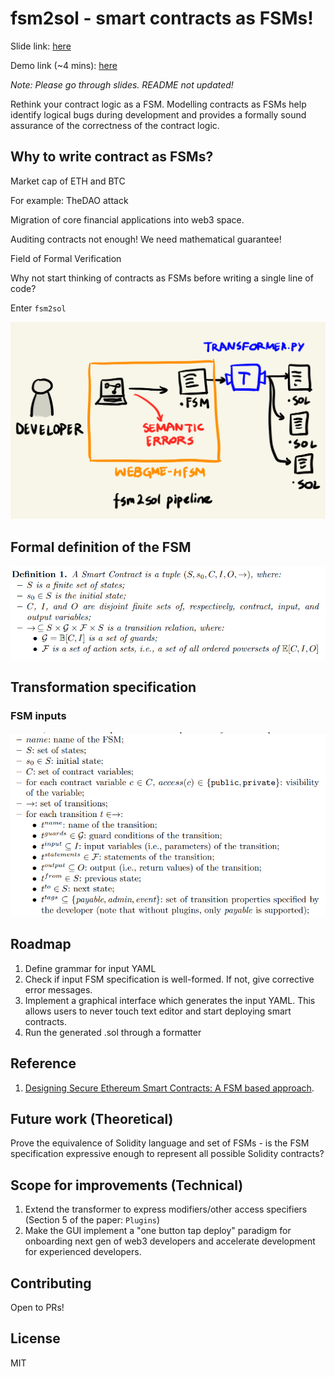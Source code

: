 # fsm2sol - smart contracts as FSMs! 

Slide link: [here](https://docs.google.com/presentation/d/1jvGodT1nUBA4T70h9szk2pa0EwCmmUNKns-dLOt3YZc/edit#slide=id.g2b3c8d9ca55_0_0)

Demo link (~4 mins): [here](https://youtu.be/70uJhqdWBx8)

_Note: Please go through slides. README not updated!_


Rethink your contract logic as a FSM. Modelling contracts as FSMs help identify logical bugs during development and provides a formally sound assurance of the correctness of the contract logic. 

## Why to write contract as FSMs? 

Market cap of ETH and BTC 

For example: TheDAO attack 

Migration of core financial applications into web3 space. 

Auditing contracts not enough! We need mathematical guarantee! 

Field of Formal Verification 

Why not start thinking of contracts as FSMs before writing a single line of code? 

Enter `fsm2sol`

![](/assets/img/2.png)

## Formal definition of the FSM

![](/assets/img/0.png)

## Transformation specification

### FSM inputs 

![](/assets/img/1.png)

## Roadmap

1. Define grammar for input YAML
2. Check if input FSM specification is well-formed. If not, give corrective error messages.
3. Implement a graphical interface which generates the input YAML. This allows users to never touch text editor and start deploying smart contracts. 
4. Run the generated .sol through a formatter

## Reference 

1. [Designing Secure Ethereum Smart Contracts: A FSM based approach][0].

## Future work (Theoretical)

Prove the equivalence of Solidity language and set of FSMs - is the FSM specification expressive enough to represent all possible Solidity contracts?

## Scope for improvements (Technical)

1. Extend the transformer to express modifiers/other access specifiers (Section 5 of the paper: `Plugins`)
2. Make the GUI implement a "one button tap deploy" paradigm for onboarding next gen of web3 developers and accelerate development for experienced developers.

## Contributing 

Open to PRs!

## License 

MIT 

[0]: https://arxiv.org/pdf/1711.09327.pdf
